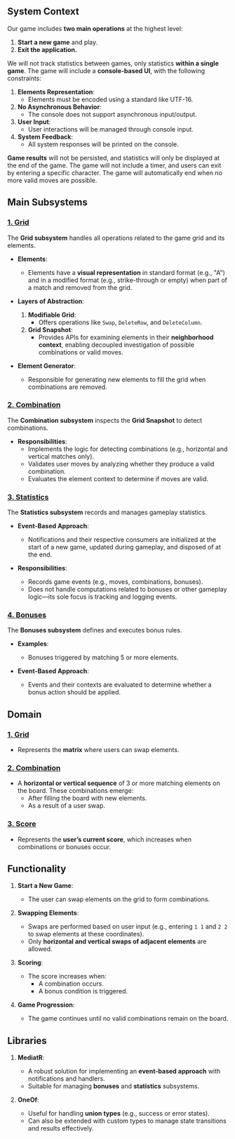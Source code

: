 ﻿## **System Context**

Our game includes **two main operations** at the highest level:

1. **Start a new game** and play.
2. **Exit the application.**

We will not track statistics between games, only statistics **within a single game**. The game will include a **console-based UI**, with the following constraints:

1. **Elements Representation**:
    - Elements must be encoded using a standard like UTF-16.
2. **No Asynchronous Behavior**:
    - The console does not support asynchronous input/output.
3. **User Input**:
    - User interactions will be managed through console input.
4. **System Feedback**:
    - All system responses will be printed on the console.

**Game results** will not be persisted, and statistics will only be displayed at the end of the game. The game will not include a timer, and users can exit by entering a specific character. The game will automatically end when no more valid moves are possible.

## **Main Subsystems**

### <ins>1. Grid</ins>

The **Grid subsystem** handles all operations related to the game grid and its elements.

- **Elements**:
    - Elements have a **visual representation** in standard format (e.g., "A") and in a modified format (e.g., strike-through or empty) when part of a match and removed from the grid.

- **Layers of Abstraction**:
    1. **Modifiable Grid**:
        - Offers operations like `Swap`, `DeleteRow`, and `DeleteColumn`.
    2. **Grid Snapshot**:
        - Provides APIs for examining elements in their **neighborhood context**, enabling decoupled investigation of possible combinations or valid moves.

- **Element Generator**:
    - Responsible for generating new elements to fill the grid when combinations are removed.


### <ins>2. Combination</ins>

The **Combination subsystem** inspects the **Grid Snapshot** to detect combinations.

- **Responsibilities**:
    - Implements the logic for detecting combinations (e.g., horizontal and vertical matches only).
    - Validates user moves by analyzing whether they produce a valid combination.
    - Evaluates the element context to determine if moves are valid.


### <ins>3. Statistics</ins>

The **Statistics subsystem** records and manages gameplay statistics.

- **Event-Based Approach**:
    - Notifications and their respective consumers are initialized at the start of a new game, updated during gameplay, and disposed of at the end.

- **Responsibilities**:
    - Records game events (e.g., moves, combinations, bonuses).
    - Does not handle computations related to bonuses or other gameplay logic—its sole focus is tracking and logging events.


### <ins>4. Bonuses</ins>

The **Bonuses subsystem** defines and executes bonus rules.

- **Examples**:
    - Bonuses triggered by matching 5 or more elements.

- **Event-Based Approach**:
    - Events and their contexts are evaluated to determine whether a bonus action should be applied.



## **Domain**

### <ins>1. Grid</ins>
- Represents the **matrix** where users can swap elements.

### <ins>2. Combination</ins>
- A **horizontal or vertical sequence** of 3 or more matching elements on the board. These combinations emerge:
    - After filling the board with new elements.
    - As a result of a user swap.

### <ins>3. Score</ins>
- Represents the **user’s current score**, which increases when combinations or bonuses occur.



## **Functionality**

1. **Start a New Game**:
    - The user can swap elements on the grid to form combinations.

2. **Swapping Elements**:
    - Swaps are performed based on user input (e.g., entering `1 1` and `2 2` to swap elements at these coordinates).
    - Only **horizontal and vertical swaps of adjacent elements** are allowed.

3. **Scoring**:
    - The score increases when:
        - A combination occurs.
        - A bonus condition is triggered.

4. **Game Progression**:
    - The game continues until no valid combinations remain on the board.


## **Libraries**

1. **MediatR**:
    - A robust solution for implementing an **event-based approach** with notifications and handlers.
    - Suitable for managing **bonuses** and **statistics** subsystems.

2. **OneOf**:
    - Useful for handling **union types** (e.g., success or error states).
    - Can also be extended with custom types to manage state transitions and results effectively.
